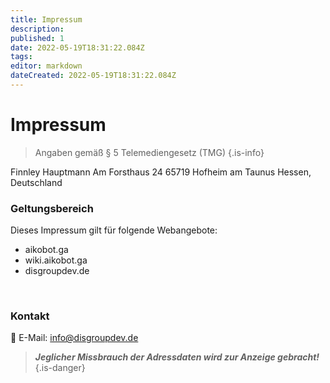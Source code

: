 ```yaml
---
title: Impressum
description: 
published: 1
date: 2022-05-19T18:31:22.084Z
tags: 
editor: markdown
dateCreated: 2022-05-19T18:31:22.084Z
---
```


# Impressum

> Angaben gemäß § 5 Telemediengesetz (TMG)
{.is-info}

Finnley Hauptmann
Am Forsthaus 24
65719 Hofheim am Taunus
Hessen, Deutschland
<br>

### Geltungsbereich
Dieses Impressum gilt für folgende Webangebote:
- aikobot.ga
- wiki.aikobot.ga
- disgroupdev.de
<br>

### Kontakt
📧 E-Mail: info@disgroupdev.de
<br>
> ***Jeglicher Missbrauch der Adressdaten wird zur Anzeige gebracht!***
{.is-danger}
